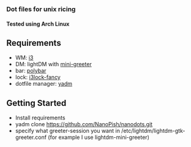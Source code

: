 ### Dot files for unix ricing

#### Tested using Arch Linux

## Requirements

- WM: [i3](https://github.com/i3/i3)
- DM: lightDM with [mini-greeter](https://github.com/prikhi/lightdm-mini-greeter)
- bar: [polybar](https://github.com/jaagr/polybar)
- lock: [i3lock-fancy](https://github.com/meskarune/i3lock-fancy)
- dotfile manager: [yadm](https://github.com/TheLocehiliosan/yadm)

## Getting Started
- Install requirements
- yadm clone https://github.com/NanoPish/nanodots.git
- specify what greeter-session you want in /etc/lightdm/lightdm-gtk-greeter.conf (for example I use lightdm-mini-greeter)
